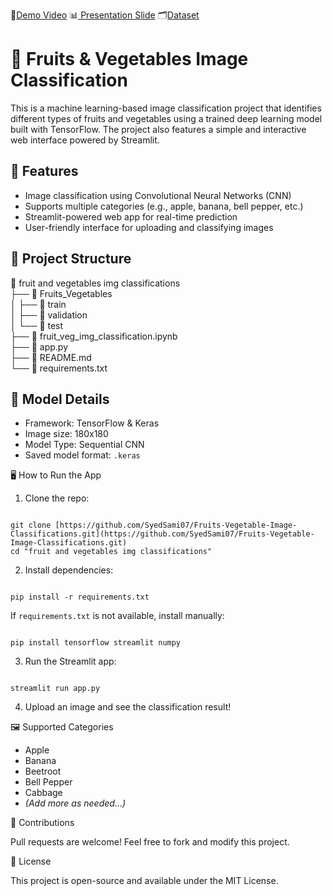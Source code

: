 🎥[Demo Video](https://drive.google.com/file/d/1f7DOoUNWSXQAsTQljSB36yrX1eFnTjRz/view?usp=sharing)
📊[ Presentation Slide](https://docs.google.com/presentation/d/1CNwSbBuj16w-7eIoJLB2fshoPD-fXSDJ/edit?usp=sharing&ouid=102369547434363917357&rtpof=true&sd=true)
🗂️[Dataset](https://drive.google.com/file/d/1SiYhPOTfo5EFAzaUT1Jdf5G9j93UX0rX/view?usp=sharing)

# 🥦 Fruits & Vegetables Image Classification

This is a machine learning-based image classification project that identifies different types of fruits and vegetables using a trained deep learning model built with TensorFlow. The project also features a simple and interactive web interface powered by Streamlit.

## 🚀 Features

- Image classification using Convolutional Neural Networks (CNN)
- Supports multiple categories (e.g., apple, banana, bell pepper, etc.)
- Streamlit-powered web app for real-time prediction
- User-friendly interface for uploading and classifying images

## 📁 Project Structure

📂 fruit and vegetables img classifications  
├── 📁 Fruits_Vegetables  
│   ├── 📁 train  
│   ├── 📁 validation  
│   └── 📁 test  
├── 📄 fruit_veg_img_classification.ipynb  
├── 📄 app.py  
├── 📄 README.md  
└── 📄 requirements.txt


## 🧠 Model Details

- Framework: TensorFlow & Keras
- Image size: 180x180
- Model Type: Sequential CNN
- Saved model format: `.keras`


🖥️ How to Run the App

1. Clone the repo:

```

git clone [https://github.com/SyedSami07/Fruits-Vegetable-Image-Classifications.git](https://github.com/SyedSami07/Fruits-Vegetable-Image-Classifications.git)
cd "fruit and vegetables img classifications"

```

2. Install dependencies:

```

pip install -r requirements.txt

```

If `requirements.txt` is not available, install manually:

```

pip install tensorflow streamlit numpy

```

3. Run the Streamlit app:

```

streamlit run app.py

```

4. Upload an image and see the classification result!

🖼️ Supported Categories

- Apple  
- Banana  
- Beetroot  
- Bell Pepper  
- Cabbage  
- *(Add more as needed…)*

🤝 Contributions

Pull requests are welcome! Feel free to fork and modify this project.

📜 License

This project is open-source and available under the MIT License.
